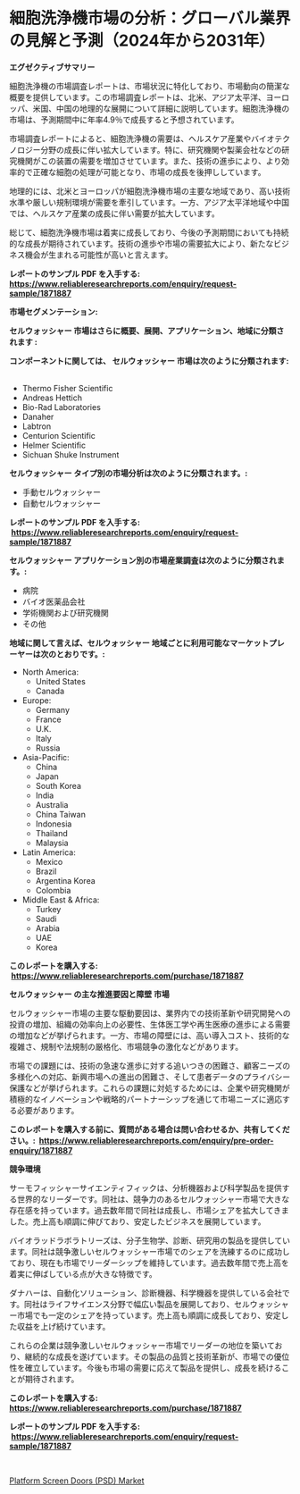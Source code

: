 <p><h1>細胞洗浄機市場の分析：グローバル業界の見解と予測（2024年から2031年）</h1></p><p><strong>エグゼクティブサマリー</strong></p>
<p><p>細胞洗浄機の市場調査レポートは、市場状況に特化しており、市場動向の簡潔な概要を提供しています。この市場調査レポートは、北米、アジア太平洋、ヨーロッパ、米国、中国の地理的な展開について詳細に説明しています。細胞洗浄機の市場は、予測期間中に年率4.9％で成長すると予想されています。</p><p>市場調査レポートによると、細胞洗浄機の需要は、ヘルスケア産業やバイオテクノロジー分野の成長に伴い拡大しています。特に、研究機関や製薬会社などの研究機関がこの装置の需要を増加させています。また、技術の進歩により、より効率的で正確な細胞の処理が可能となり、市場の成長を後押ししています。</p><p>地理的には、北米とヨーロッパが細胞洗浄機市場の主要な地域であり、高い技術水準や厳しい規制環境が需要を牽引しています。一方、アジア太平洋地域や中国では、ヘルスケア産業の成長に伴い需要が拡大しています。</p><p>総じて、細胞洗浄機市場は着実に成長しており、今後の予測期間においても持続的な成長が期待されています。技術の進歩や市場の需要拡大により、新たなビジネス機会が生まれる可能性が高いと言えます。</p></p>
<p><strong>レポートのサンプル PDF を入手する: <a href="https://www.reliableresearchreports.com/enquiry/request-sample/1871887">https://www.reliableresearchreports.com/enquiry/request-sample/1871887</a></strong></p>
<p><strong>市場セグメンテーション:</strong></p>
<p><strong> セルウォッシャー 市場はさらに概要、展開、アプリケーション、地域に分類されます :</strong></p>
<p><strong>コンポーネントに関しては、 セルウォッシャー 市場は次のように分類されます: &nbsp;</strong></p>
<p><ul><li>Thermo Fisher Scientific</li><li>Andreas Hettich</li><li>Bio-Rad Laboratories</li><li>Danaher</li><li>Labtron</li><li>Centurion Scientific</li><li>Helmer Scientific</li><li>Sichuan Shuke Instrument</li></ul></p>
<p><strong> セルウォッシャー タイプ別の市場分析は次のように分類されます。:</strong></p>
<p><ul><li>手動セルウォッシャー</li><li>自動セルウォッシャー</li></ul></p>
<p><strong>レポートのサンプル PDF を入手する: &nbsp;<a href="https://www.reliableresearchreports.com/enquiry/request-sample/1871887">https://www.reliableresearchreports.com/enquiry/request-sample/1871887</a></strong></p>
<p><strong> セルウォッシャー アプリケーション別の市場産業調査は次のように分類されます。:</strong></p>
<p><ul><li>病院</li><li>バイオ医薬品会社</li><li>学術機関および研究機関</li><li>その他</li></ul></p>
<p><strong>地域に関して言えば、セルウォッシャー 地域ごとに利用可能なマーケットプレーヤーは次のとおりです。:</strong></p>
<p><ul>
    <li>
        North America:
        <ul>
            <li>United States</li>
            <li>Canada</li>
        </ul>
    </li>
    <li>
        Europe:
        <ul>
            <li>Germany</li>
            <li>France</li>
            <li>U.K.</li>
            <li>Italy</li>
            <li>Russia</li>
        </ul>
    </li>
    <li>
        Asia-Pacific:
        <ul>
            <li>China</li>
            <li>Japan</li>
            <li>South Korea</li>
            <li>India</li>
            <li>Australia</li>
            <li>China Taiwan</li>
            <li>Indonesia</li>
            <li>Thailand</li>
            <li>Malaysia</li>
        </ul>
    </li>
    <li>
        Latin America:
        <ul>
            <li>Mexico</li>
            <li>Brazil</li>
            <li>Argentina Korea</li>
            <li>Colombia</li>
        </ul>
    </li>
    <li>
        Middle East & Africa:
        <ul>
            <li>Turkey</li>
            <li>Saudi</li>
            <li>Arabia</li>
            <li>UAE</li>
            <li>Korea</li>
        </ul>
    </li>
    </ul></p>
<p><strong>このレポートを購入する: &nbsp;<a href="https://www.reliableresearchreports.com/purchase/1871887">https://www.reliableresearchreports.com/purchase/1871887</a></strong></p>
<p><strong>セルウォッシャー の主な推進要因と障壁 市場</strong></p>
<p><p>セルウォッシャー市場の主要な駆動要因は、業界内での技術革新や研究開発への投資の増加、組織の効率向上の必要性、生体医工学や再生医療の進歩による需要の増加などが挙げられます。一方、市場の障壁には、高い導入コスト、技術的な複雑さ、規制や法規制の厳格化、市場競争の激化などがあります。</p><p>市場での課題には、技術の急速な進歩に対する追いつきの困難さ、顧客ニーズの多様化への対応、新興市場への進出の困難さ、そして患者データのプライバシー保護などが挙げられます。これらの課題に対処するためには、企業や研究機関が積極的なイノベーションや戦略的パートナーシップを通じて市場ニーズに適応する必要があります。</p></p>
<p><strong>このレポートを購入する前に、質問がある場合は問い合わせるか、共有してください。:&nbsp; <a href="https://www.reliableresearchreports.com/enquiry/pre-order-enquiry/1871887">https://www.reliableresearchreports.com/enquiry/pre-order-enquiry/1871887</a></strong></p>
<p><strong>競争環境</strong></p>
<p><p>サーモフィッシャーサイエンティフィックは、分析機器および科学製品を提供する世界的なリーダーです。同社は、競争力のあるセルウォッシャー市場で大きな存在感を持っています。過去数年間で同社は成長し、市場シェアを拡大してきました。売上高も順調に伸びており、安定したビジネスを展開しています。</p><p>バイオラッドラボラトリーズは、分子生物学、診断、研究用の製品を提供しています。同社は競争激しいセルウォッシャー市場でのシェアを洗練するのに成功しており、現在も市場でリーダーシップを維持しています。過去数年間で売上高を着実に伸ばしている点が大きな特徴です。</p><p>ダナハーは、自動化ソリューション、診断機器、科学機器を提供している会社です。同社はライフサイエンス分野で幅広い製品を展開しており、セルウォッシャー市場でも一定のシェアを持っています。売上高も順調に成長しており、安定した収益を上げ続けています。</p><p>これらの企業は競争激しいセルウォッシャー市場でリーダーの地位を築いており、継続的な成長を遂げています。その製品の品質と技術革新が、市場での優位性を確立しています。今後も市場の需要に応えて製品を提供し、成長を続けることが期待されます。</p></p>
<p><strong>このレポートを購入する: &nbsp; <a href="https://www.reliableresearchreports.com/purchase/1871887">https://www.reliableresearchreports.com/purchase/1871887</a></strong></p>
<p><strong>レポートのサンプル PDF を入手する: &nbsp;<a href="https://www.reliableresearchreports.com/enquiry/request-sample/1871887">https://www.reliableresearchreports.com/enquiry/request-sample/1871887</a></strong><strong></strong></p>
<p>&nbsp;</p>
<p><p><a href="https://copper-carbon-84f.notion.site/Platform-Screen-Doors-PSD-Market-Furnish-Information-about-Market-Size-Market-Share-Market-Dynam-9d72add3ca4c43aa91f593b5decf9909">Platform Screen Doors (PSD) Market</a></p></p>